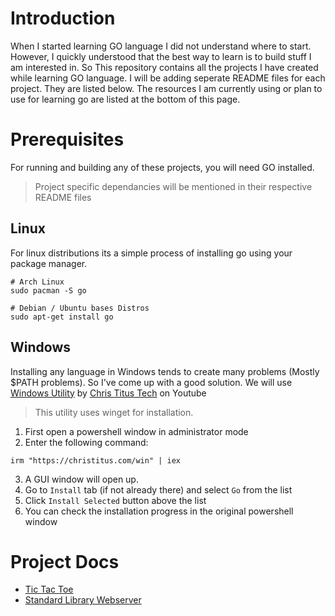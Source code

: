 # Introduction

When I started learning GO language I did not understand where to start. However, I quickly understood that the best way to learn is to build stuff I am interested in. So This repository contains all the projects I have created while learning GO language. I will be adding seperate README files for each project. They are listed below. The resources I am currently using or plan to use for learning go are listed at the bottom of this page.

# Prerequisites

For running and building any of these projects, you will need GO installed.

> Project specific dependancies will be mentioned in their respective README files

## Linux

For linux distributions its a simple process of installing go using your package manager.

```
# Arch Linux
sudo pacman -S go
```

```
# Debian / Ubuntu bases Distros
sudo apt-get install go
```

## Windows

Installing any language in Windows tends to create many problems (Mostly $PATH problems). So I've come up with a good solution. We will use [Windows Utility](https://github.com/ChrisTitusTech/winutil) by [Chris Titus Tech](https://www.youtube.com/@ChrisTitusTech) on Youtube

> This utility uses winget for installation.

1. First open a powershell window in administrator mode
2. Enter the following command:

```
irm "https://christitus.com/win" | iex
```

3. A GUI window will open up.
4. Go to `Install` tab (if not already there) and select `Go` from the list
5. Click `Install Selected` button above the list
6. You can check the installation progress in the original powershell window

# Project Docs

- [Tic Tac Toe](TicTacToe/README.md)
- [Standard Library Webserver](go-webserver/README.md)
